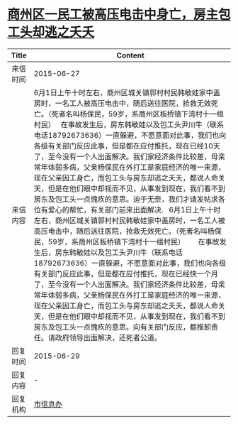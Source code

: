 # <a href="http://www.shangluo.gov.cn/zmhd/ldxxxx.jsp?urltype=leadermail.LeaderMailContentUrl&wbtreeid=1112&leadermailid=3219">商州区一民工被高压电击中身亡，房主包工头却逃之夭夭</a>
| Title |                                                                                                                                                                                                                                                                                                                                  Content                                                                                                                                                                                                                                                                                                                                   |
|:-----:|----------------------------------------------------------------------------------------------------------------------------------------------------------------------------------------------------------------------------------------------------------------------------------------------------------------------------------------------------------------------------------------------------------------------------------------------------------------------------------------------------------------------------------------------------------------------------------------------------------------------------------------------------------------------------|
| 来信时间  | 2015-06-27                                                                                                                                                                                                                                                                                                                                                                                                                                                                                                                                                                                                                                                                 |
| 来信内容  | 6月1日上午十时左右，商州区城关镇郭村村民韩敏娃家中盖房时，一名工人被高压电击中，随后送往医院，抢救无效死亡。（死者名叫杨保民，59岁，系商州区板桥镇下湾村十一组村民）   在事故发生后，房东韩敏娃以及包工头尹川牛（联系电话18792673636）一直躲避，不愿意面对此事，我们也向各级有关部门反应此事，但是都在应付推托，现在已经10天了，至今没有一个人出面解决。我们家经济条件比较差，母亲常年体弱多病，父亲杨保民在外打工是家庭经济的唯一来源，现在父亲因工身亡，而包工头与房东却逃之夭夭，都说人命关天，但是在他们眼中却视而不见，从事发到现在，我们看不到房东及包工头一点愧疚的意思。迫于无奈，我们才请发帖求各位有爱心的帮忙，有关部门前来出面解决.   6月1日上午十时左右，商州区城关镇郭村村民韩敏娃家中盖房时，一名工人被高压电击中，随后送往医院，抢救无效死亡。（死者名叫杨保民，59岁，系商州区板桥镇下湾村十一组村民）       在事故发生后，房东韩敏娃以及包工头尹川牛（联系电话18792673636）一直躲避，不愿意面对此事，我们也向各级有关部门反应此事，但是都在应付推托，现在已经快一个月了，至今没有一个人出面解决。我们家经济条件比较差，母亲常年体弱多病，父亲杨保民在外打工是家庭经济的唯一来源，现在父亲因工身亡，而包工头与房东却逃之夭夭，都说人命关天，但是在他们眼中却视而不见，从事发到现在，我们看不到房东及包工头一点愧疚的意思。向有关部门反应，都推卸责任。请政府领导出面解决，还死者公道。 |
| 回复时间  | 2015-06-29                                                                                                                                                                                                                                                                                                                                                                                                                                                                                                                                                                                                                                                                 |
| 回复内容  | -                                                                                                                                                                                                                                                                                                                                                                                                                                                                                                                                                                                                                                                                          |
| 回复机构  | <a href="../../category/agencies/市信息办.md">市信息办</a>                                                                                                                                                                                                                                                                                                                                                                                                                                                                                                                                                                                                                         |
